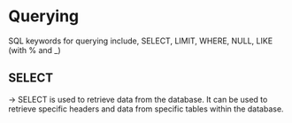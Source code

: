 # Querying
SQL keywords for querying include, SELECT, LIMIT, WHERE, NULL, LIKE (with % and _)

## SELECT
→ SELECT is used to retrieve data from the database. It can be used to retrieve specific headers and data from specific tables within the database. 
